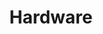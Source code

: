 ---
title: Hardware
position: 2.2
type: 
description: Write a MATCH statement to query the Hardware Nodes.
content_markdown: |-

  MATCH (a:HW_MODEL) RETURN a.model
  {: .info}
  
  <br>


  <br> 
    
  
  ![API Image](/images/apiEcon.PNG){:class="img-responsive"} <br>
  
  ###### Returns a specific hardware item from the Technopedia database.<br> 
  ![API Image](/images/tid.png){:class="img-responsive"} <br>

left_code_blocks:
  - code_block: |-
      curl -G -H "Authorization: Bearer b93477a9-057b-4878-a16b93477a9-057b-4878-a16f-d7f7d1f27a7af-d7f7d1f27a7a" "https://v6.technopedia.com/tql" --data-urlencode' "q=MATCH (h:MANUFACTURER) RETURN h.manufacturer"
    title: cURL Examples
    language: bash
right_code_blocks:
  - code_block: |2
      Technopedia_id
      Edition
      Edition_Desupported_Flag
      Edition_Order
      URL
      Created_At
      Modified_At
    title: Software Product Attributes
    language: bash
  - code_block: |2-
      [:VENDOR_OF]->(Manufacturer)
    title: Relationships
    language: bash
---